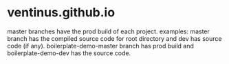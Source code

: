 # ventinus.github.io

master branches have the prod build of each project.
examples:
master branch has the compiled source code for root directory and dev has source code (if any).
boilerplate-demo-master branch has prod build and boilerplate-demo-dev has the source code.
